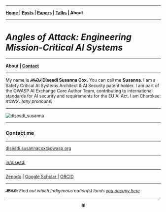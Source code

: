 -------

**[Home](https://anglesofattack.io/) \| [Posts](https://anglesofattack.io/posts.html) \| [Papers](https://anglesofattack.io/papers.html) \| [Talks](https://anglesofattack.io/talks.html) \| About**

-------

# *Angles of Attack: Engineering Mission-Critical AI Systems*

-------

**About \| [Contact](#contact-me)**

-------

My name is **ᏗᏎᏍᏗ Disesdi Susanna Cox.** You can call me **Susanna**. I am a Safety Critical AI Systems Architect & AI Security patent holder. I am part of the OWASP AI Exchange Core Author Team, contributing to international standards for AI security and requirements for the EU AI Act. I am Cherokee: ᏥᏣᎳᎩ. *(any pronouns)*

-------

![disesdi_susanna](disesdi_susanna.png)

-------

### Contact me

-------

<a href="mailto:disesdi.susannacox@owasp.org" target="_blank" rel="noopener noreferrer">disesdi.susannacox@owasp.org</a>

-------

<a href="https://www.linkedin.com/in/disesdi/" target="_blank" rel="noopener noreferrer">in/disesdi</a> 

-------

<a href="https://zenodo.org/search?q=metadata.creators.person_or_org.name%3A%22Cox%2C%20Susanna%22&l=list&p=1&s=10&sort=bestmatch" target="_blank" rel="noopener noreferrer">Zenodo</a> \| <a href="https://scholar.google.com/citations?hl=en&user=mRCXIV8AAAAJ" target="_blank" rel="noopener noreferrer">Google Scholar </a> \| <a href="https://orcid.org/0009-0003-0568-0236" target="_blank" rel="noopener noreferrer">ORCID </a> 

-------

**ᏗᎦᏙᎯ:** *Find out which Indigenous nation(s) lands <a href="https://native-land.ca/" target="_blank" rel="noopener noreferrer">you occupy here</a>*

-------

<div align="center">🕷</div>
